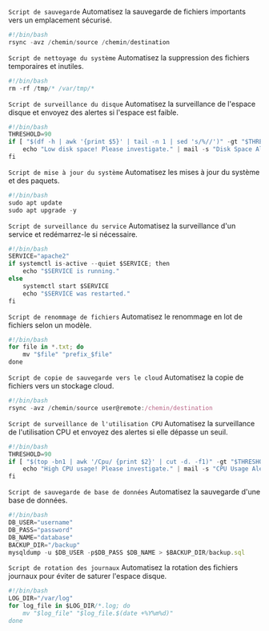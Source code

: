 `Script de sauvegarde`
Automatisez la sauvegarde de fichiers importants vers un emplacement sécurisé.
```js
#!/bin/bash
rsync -avz /chemin/source /chemin/destination
```
`Script de nettoyage du système`
Automatisez la suppression des fichiers temporaires et inutiles.
```js
#!/bin/bash
rm -rf /tmp/* /var/tmp/*
```
`Script de surveillance du disque`
Automatisez la surveillance de l'espace disque et envoyez des alertes si l'espace est faible.
```js
#!/bin/bash
THRESHOLD=90
if [ "$(df -h | awk '{print $5}' | tail -n 1 | sed 's/%//')" -gt "$THRESHOLD" ]; then
    echo "Low disk space! Please investigate." | mail -s "Disk Space Alert" admin@example.com
fi
```
`Script de mise à jour du système`
Automatisez les mises à jour du système et des paquets.
```js
#!/bin/bash
sudo apt update
sudo apt upgrade -y
```
`Script de surveillance du service`
Automatisez la surveillance d'un service et redémarrez-le si nécessaire.
```js
#!/bin/bash
SERVICE="apache2"
if systemctl is-active --quiet $SERVICE; then
    echo "$SERVICE is running."
else
    systemctl start $SERVICE
    echo "$SERVICE was restarted."
fi
```
`Script de renommage de fichiers`
Automatisez le renommage en lot de fichiers selon un modèle.
```js
#!/bin/bash
for file in *.txt; do
    mv "$file" "prefix_$file"
done
```
`Script de copie de sauvegarde vers le cloud`
Automatisez la copie de fichiers vers un stockage cloud.
```js
#!/bin/bash
rsync -avz /chemin/source user@remote:/chemin/destination
```
`Script de surveillance de l'utilisation CPU`
Automatisez la surveillance de l'utilisation CPU et envoyez des alertes si elle dépasse un seuil.
```js
#!/bin/bash
THRESHOLD=90
if [ "$(top -bn1 | awk '/Cpu/ {print $2}' | cut -d. -f1)" -gt "$THRESHOLD" ]; then
    echo "High CPU usage! Please investigate." | mail -s "CPU Usage Alert" admin@example.com
fi
```
`Script de sauvegarde de base de données` 
Automatisez la sauvegarde d'une base de données.
```js
#!/bin/bash
DB_USER="username"
DB_PASS="password"
DB_NAME="database"
BACKUP_DIR="/backup"
mysqldump -u $DB_USER -p$DB_PASS $DB_NAME > $BACKUP_DIR/backup.sql
```
`Script de rotation des journaux`
Automatisez la rotation des fichiers journaux pour éviter de saturer l'espace disque.
```js
#!/bin/bash
LOG_DIR="/var/log"
for log_file in $LOG_DIR/*.log; do
    mv "$log_file" "$log_file.$(date +%Y%m%d)"
done
```





